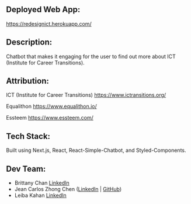 ## Deployed Web App:

https://redesignict.herokuapp.com/

## Description:

Chatbot that makes it engaging for the user to find out more about ICT (Institute for Career Transitions).

## Attribution:

ICT (Institute for Career Transitions)
https://www.ictransitions.org/

Equalithon
https://www.equalithon.io/

Essteem
https://www.essteem.com/

## Tech Stack:

Built using Next.js, React, React-Simple-Chatbot, and Styled-Components.

## Dev Team:

- Brittany Chan [LinkedIn](https://www.linkedin.com/in/brittany-chan-32ab43a4/)
- Jean Carlos Zhong Chen ([LinkedIn](https://www.linkedin.com/in/jean-carlos-zhong-chen/) | [GitHub](https://github.com/jeancarlosZ))
- Leiba Kahan [LinkedIn](https://www.linkedin.com/in/leiba-kahan-107129128/)
